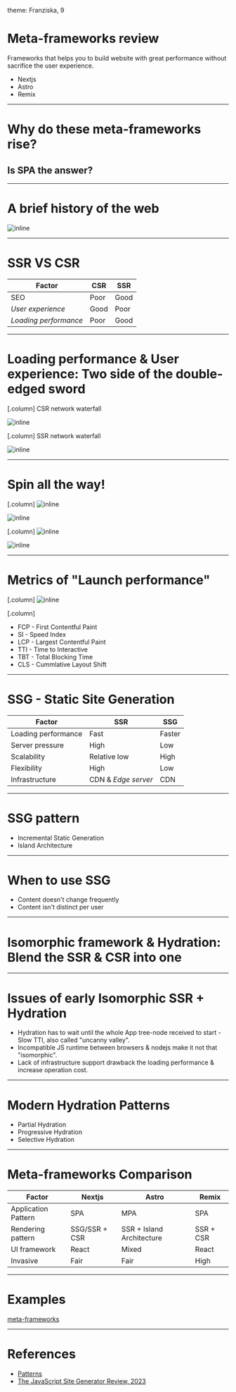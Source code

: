 theme: Franziska, 9

# Meta-frameworks review

Frameworks that helps you to build website with great performance without sacrifice the user experience.

* Nextjs
* Astro
* Remix

---

# Why do these meta-frameworks rise?

## Is SPA the answer?

---

# A brief history of the web

![inline](./a-brief-history-of-web.png)

---

# SSR VS CSR
| Factor                  | CSR     | SSR   |
|-------------------------|---------|-------|
| SEO                     | Poor    | Good  |
| _User experience_       | Good    | Poor  |
| _Loading performance_   | Poor    | Good  |

---

# Loading performance & User experience: Two side of the double-edged sword

[.column]
CSR network waterfall

![inline](./csr-network-waterfall.avif)

[.column]
SSR network waterfall

![inline](./ssr-network-waterfall.avif)

---

# Spin all the way!

[.column]
![inline](./spin-the-way-1.png)

![inline](./spin-the-way-3.png)

[.column]
![inline](./spin-the-way-2.png)

![inline](./spin-the-way-4.png)

---

# Metrics of "Launch performance"

[.column]
![inline](./loading-performance-metrics.png)

[.column]
* FCP - First Contentful Paint
* SI - Speed Index
* LCP - Largest Contentful Paint
* TTI - Time to Interactive
* TBT - Total Blocking Time
* CLS - Cummlative Layout Shift

---

# SSG - Static Site Generation

| Factor              | SSR                 | SSG    |
|---------------------|---------------------|--------|
| Loading performance | Fast                | Faster |
| Server pressure     | High                | Low    |
| Scalability         | Relative low        | High   |
| Flexibility         | High                | Low    |
| Infrastructure      | CDN & _Edge server_ | CDN    |

---

# SSG pattern

* Incremental Static Generation
* Island Architecture

---

# When to use SSG

* Content doesn't change frequently
* Content isn't distinct per user

---

# Isomorphic framework & Hydration: Blend the SSR & CSR into one

---

# Issues of early Isomorphic SSR + Hydration

* Hydration has to wait until the whole App tree-node received to start - Slow TTI, also called "uncanny valley".
* Incompatible JS runtime between browsers & nodejs make it not that "isomorphic".
* Lack of infrastructure support drawback the loading performance & increase operation cost.

---

# Modern Hydration Patterns

* Partial Hydration
* Progressive Hydration
* Selective Hydration

---

# Meta-frameworks Comparison

| Factor              | Nextjs        | Astro                     | Remix     |
|---------------------|---------------|---------------------------|-----------|
| Application Pattern | SPA           | MPA                       | SPA       |
| Rendering pattern   | SSG/SSR + CSR | SSR + Island Architecture | SSR + CSR |
| UI framework        | React         | Mixed                     | React     |
| Invasive            | Fair          | Fair                      | High      |

---

# Examples

[meta-frameworks](https://github.com/crusoexia/website-frameworks-in-2022)

---

# References
* [Patterns](https://www.patterns.dev/)
* [The JavaScript Site Generator Review, 2023](https://www.zachleat.com/web/site-generator-review/)
